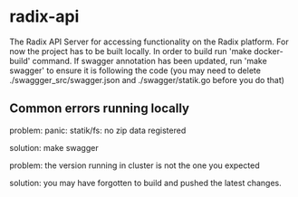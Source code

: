 # radix-api

The Radix API Server for accessing functionality on the Radix platform. For now the project has to be built locally. In order to build run 'make docker-build' command. If swagger annotation has been updated, run 'make swagger' to ensure it is following the code (you may need to delete ./swaggger_src/swagger.json and ./swagger/statik.go before you do that) 

## Common errors running locally

problem: panic: statik/fs: no zip data registered

solution: make swagger

problem: the version running in cluster is not the one you  expected

solution: you may have forgotten to build and pushed the latest changes.
